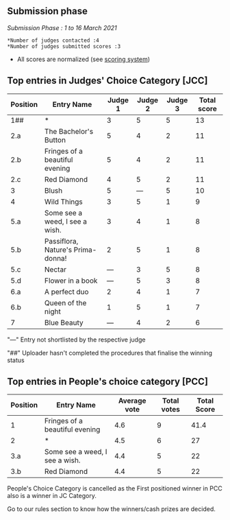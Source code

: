 ## Submission phase
*Submission Phase : 1 to 16 March 2021*

    *Number of judges contacted :4
    *Number of judges submitted scores :3
  
* All scores are normalized (see [scoring system](https://github.com/photography2018/competition/blob/master/scoring.md))

## Top entries in Judges' Choice Category [JCC]

|Position	|Entry Name|	Judge 1	| Judge 2	| Judge 3	 |Total score|
|--|--|--|--|--|--|
|1##|*|3|5|5|13|
|2.a|The Bachelor's Button|5|4|2|11|
|2.b|Fringes of a beautiful evening|5|4|2|11|
|2.c|Red Diamond|4|5|2|11|
|3|Blush|5|—|5|10|
|4|Wild Things|3|5|1|9|
|5.a|Some see a weed, I see a wish.|3|4|1|8|
|5.b|Passiflora, Nature's Prima-donna!|2|5|1|8|
|5.c|Nectar|—|3|5|8|
|5.d|Flower in a book|—|5|3|8|
|6.a|A perfect duo|2|4|1|7|
|6.b|Queen of the night|1|5|1|7|
|7|Blue Beauty|—|4|2|6|

"—" Entry not shortlisted by the respective judge


"##" Uploader hasn't completed the procedures that finalise the winning status
 
## Top entries in People's choice category [PCC]
 
|Position	|Entry Name|Average vote|Total votes|Total Score|
|--|--|--|--|--|
|1|Fringes of a beautiful evening|4.6|9|41.4|
|2|*|4.5|6|27|
|3.a|Some see a weed, I see a wish.|4.4|5|22|
|3.b|Red Diamond|4.4|5|22|

People's Choice Category is cancelled as the First positioned winner in PCC also is a winner in JC Category.

Go to our rules section to know how the winners/cash prizes are decided.
